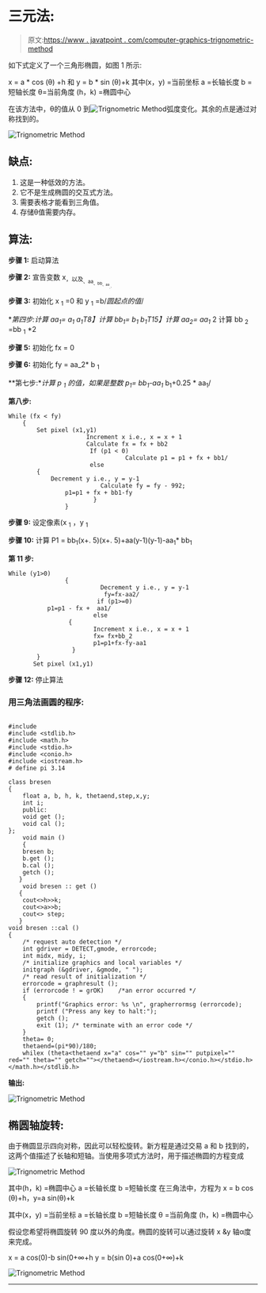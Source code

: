 # 三元法:

> 原文:[https://www . javatpoint . com/computer-graphics-trignometric-method](https://www.javatpoint.com/computer-graphics-trignometric-method)

如下式定义了一个三角形椭圆，如图 1 所示:

x = a * cos (θ) +h 和
y = b * sin (θ)+k
其中(x，y) =当前坐标
a =长轴长度
b =短轴长度
θ=当前角度
(h，k) =椭圆中心

在该方法中，θ的值从 0 到![Trignometric Method](../Images/5777f84259fda72a2f324b2b96da3a63.png)弧度变化。其余的点是通过对称找到的。

![Trignometric Method](../Images/c6c968c9fd92cf304a842445cfbf76cf.png)

## 缺点:

1.  这是一种低效的方法。
2.  它不是生成椭圆的交互式方法。
3.  需要表格才能看到三角值。
4.  存储θ值需要内存。

## 算法:

**步骤 1:** 启动算法

**步骤 2:** 宣告变数 x<sub>，以及<sub>、aa<sub>、bb<sub>、aa<sub><sub>、</sub>、</sub></sub></sub></sub></sub>

**步骤 3:** 初始化 x <sub>1</sub> =0 和 y <sub>1</sub> =b/*圆起点的值*/

**第四步:**计算 aa<sub>1</sub>= a<sub>1</sub>* a<sub>1</sub>T8】计算 bb<sub>1</sub>= b<sub>1</sub>* b<sub>1</sub>T15】计算 aa<sub>2</sub>= aa<sub>1</sub>* 2
计算 bb <sub>2</sub> =bb <sub>1</sub> *2

**步骤 5:** 初始化 fx = 0

**步骤 6:** 初始化 fy = aa_2* b <sub>1</sub>

**第七步:**计算 p <sub>1</sub> 的值，如果是整数
p<sub>1</sub>= bb<sub>1</sub>-aa<sub>1</sub>* b<sub>1</sub>+0.25 * aa<sub>1</sub>/

**第八步:**

```
While (fx < fy)
	{
		Set pixel (x1,y1)
                      Increment x i.e., x = x + 1
                      Calculate fx = fx + bb2
                       If (p1 < 0)
                                 Calculate p1 = p1 + fx + bb1/
                       else
		{
			Decrement y i.e., y = y-1
	                      Calculate fy = fy - 992;
				p1=p1 + fx + bb1-fy
                        }
                }

```

**步骤 9:** 设定像素(x <sub>1</sub> ，y <sub>1</sub>

**步骤 10:** 计算 P1 = bb<sub>1</sub>(x+. 5)(x+. 5)+aa(y-1)(y-1)-aa<sub>1</sub>* bb<sub>1</sub>

**第 11 步:**

```
While (y1>0)
                {
                          Decrement y i.e., y = y-1
                           fy=fx-aa2/
                         if (p1>=0)
		   p1=p1 - fx +  aa1/
                        else
                 {
                        Increment x i.e., x = x + 1
                        fx= fx+bb_2
                        p1=p1+fx-fy-aa1
                  }
        }
       Set pixel (x1,y1)

```

**步骤 12:** 停止算法

### 用三角法画圆的程序:

```

#include 
#include <stdlib.h>
#include <math.h>
#include <stdio.h>
#include <conio.h>
#include <iostream.h>
# define pi 3.14

class bresen
{
	float a, b, h, k, thetaend,step,x,y;
	int i;
	public:
	void get ();
	void cal ();
};
	void main ()
    {
	bresen b;
	b.get ();
	b.cal ();
	getch ();
   }
	void bresen :: get ()
   {
	cout<>h>>k;
	cout<>a>>b;
	cout<> step;
   }
void bresen ::cal ()
{
	/* request auto detection */
	int gdriver = DETECT,gmode, errorcode;
	int midx, midy, i;
	/* initialize graphics and local variables */
	initgraph (&gdriver, &gmode, " ");
	/* read result of initialization */
	errorcode = graphresult ();
	if (errorcode ! = grOK)    /*an error occurred */
	{
 		printf("Graphics error: %s \n", grapherrormsg (errorcode);
		printf ("Press any key to halt:");
		getch ();
		exit (1); /* terminate with an error code */
	}
	theta= 0;
	thetaend=(pi*90)/180;
	whilex (theta<thetaend x="a" cos="" y="b" sin="" putpixel="" red="" theta="" getch=""></thetaend></iostream.h></conio.h></stdio.h></math.h></stdlib.h>
```

**输出:**

![Trignometric Method](../Images/e018bfd28d10fa1e6110a6ba7dea7532.png)

## 椭圆轴旋转:

由于椭圆显示四向对称，因此可以轻松旋转。新方程是通过交易 a 和 b 找到的，这两个值描述了长轴和短轴。当使用多项式方法时，用于描述椭圆的方程变成

![Trignometric Method](../Images/06bf31a37322d7b5c5078cc534b912a9.png)

其中(h，k) =椭圆中心
a =长轴长度
b =短轴长度
在三角法中，方程为
x = b cos (θ)+h，y=a sin(θ)+k

其中(x，y) =当前坐标
a =长轴长度
b =短轴长度
θ =当前角度
(h，k) =椭圆中心

假设您希望将椭圆旋转 90 度以外的角度。椭圆的旋转可以通过旋转 x &y 轴α度来完成。

x = a cos(0)-b sin(0+∞+h y = b(sin 0)+a cos(0+∞)+k

![Trignometric Method](../Images/e43c241c289dcfcece8989645892ed72.png)

* * *
